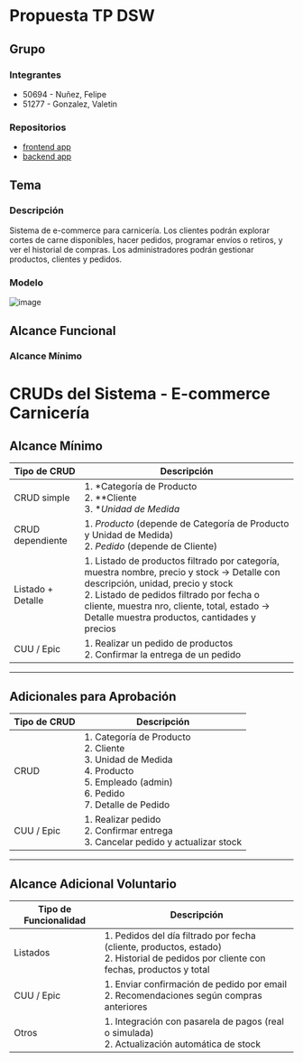 # Propuesta TP DSW

## Grupo
### Integrantes
* 50694 - Nuñez, Felipe
* 51277 - Gonzalez, Valetin

### Repositorios
* [frontend app](http://hyperlinkToGihubOrGitlab)
* [backend app](http://hyperlinkToGihubOrGitlab)

## Tema
### Descripción
 Sistema de e-commerce para carnicería. Los clientes podrán explorar cortes de carne disponibles, hacer pedidos, programar envíos o retiros, y ver el historial de compras. Los administradores podrán gestionar productos, clientes y pedidos.

### Modelo

![image](https://github.com/user-attachments/assets/992020ed-d164-49c0-a6e0-95754dcc94d3)

## Alcance Funcional 

### Alcance Mínimo

# CRUDs del Sistema - E-commerce Carnicería

## Alcance Mínimo

| Tipo de CRUD         | Descripción                                                                                                                                 |
|----------------------|---------------------------------------------------------------------------------------------------------------------------------------------|
| CRUD simple          | 1. *Categoría de Producto<br>2. **Cliente<br>3. **Unidad de Medida*                                                                  |
| CRUD dependiente     | 1. *Producto* (depende de Categoría de Producto y Unidad de Medida)<br>2. *Pedido* (depende de Cliente)                               |
| Listado + Detalle    | 1. Listado de productos filtrado por categoría, muestra nombre, precio y stock → Detalle con descripción, unidad, precio y stock<br>2. Listado de pedidos filtrado por fecha o cliente, muestra nro, cliente, total, estado → Detalle muestra productos, cantidades y precios |
| CUU / Epic           | 1. Realizar un pedido de productos<br>2. Confirmar la entrega de un pedido                                                                  |

---

## Adicionales para Aprobación

| Tipo de CRUD         | Descripción                                                                                                                                 |
|----------------------|---------------------------------------------------------------------------------------------------------------------------------------------|
| CRUD                 | 1. Categoría de Producto<br>2. Cliente<br>3. Unidad de Medida<br>4. Producto<br>5. Empleado (admin)<br>6. Pedido<br>7. Detalle de Pedido     |
| CUU / Epic           | 1. Realizar pedido<br>2. Confirmar entrega<br>3. Cancelar pedido y actualizar stock                                                         |

---

## Alcance Adicional Voluntario

| Tipo de Funcionalidad | Descripción                                                                                                                               |
|------------------------|-------------------------------------------------------------------------------------------------------------------------------------------|
| Listados               | 1. Pedidos del día filtrado por fecha (cliente, productos, estado)<br>2. Historial de pedidos por cliente con fechas, productos y total |
| CUU / Epic             | 1. Enviar confirmación de pedido por email<br>2. Recomendaciones según compras anteriores                                                |
| Otros                  | 1. Integración con pasarela de pagos (real o simulada)<br>2. Actualización automática de stock   

